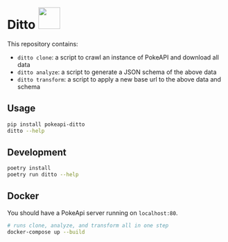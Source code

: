# Ditto <img src='https://veekun.com/dex/media/pokemon/global-link/132.png' height=50px/>

This repository contains:

 - `ditto clone`: a script to crawl an instance of PokeAPI and download all data
 - `ditto analyze`: a script to generate a JSON schema of the above data
 - `ditto transform`: a script to apply a new base url to the above data and schema

## Usage

```sh
pip install pokeapi-ditto
ditto --help
```

## Development

```sh
poetry install
poetry run ditto --help
```

## Docker

You should have a PokeApi server running on `localhost:80`.

```sh
# runs clone, analyze, and transform all in one step
docker-compose up --build
```

